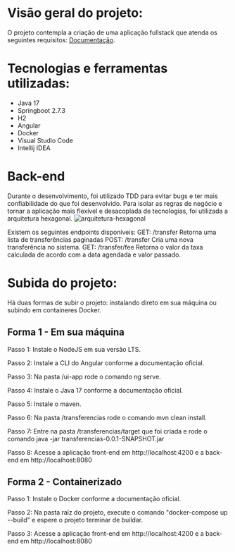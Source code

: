 # Visão geral do projeto:

O projeto contempla a criação de uma aplicação fullstack que atenda os seguintes requisitos:
[Documentação](https://github.com/SoaresEnzo/avaliacao-full-stack/blob/main/requirements.md).

# Tecnologias e ferramentas utilizadas:
- Java 17
- Springboot 2.7.3
- H2
- Angular
- Docker
- Visual Studio Code
- Intellij IDEA

# Back-end
Durante o desenvolvimento, foi utilizado TDD para evitar bugs e ter mais confiabilidade do que foi desenvolvido.
Para isolar as regras de negócio e tornar a aplicação mais flexível e desacoplada de tecnologias, foi utilizada a arquitetura hexagonal.
![arquitetura-hexagonal](https://user-images.githubusercontent.com/62313997/188759813-180f0f67-6137-4b8c-8b4d-ff02d4bc6da2.svg)

Existem os seguintes endpoints disponíveis:
GET: /transfer
  Retorna uma lista de transferências paginadas
POST: /transfer
  Cria uma nova transferência no sistema.
GET: /transfer/fee
  Retorna o valor da taxa calculada de acordo com a data agendada e valor passado.
  
# Subida do projeto:
Há duas formas de subir o projeto: instalando direto em sua máquina ou subindo em containeres Docker.
## Forma 1 - Em sua máquina
Passo 1:
  Instale o NodeJS em sua versão LTS.

Passo 2:
  Instale a CLI do Angular conforme a documentação oficial.

Passo 3:
  Na pasta /ui-app rode o comando ng serve. 

Passo 4:
  Instale o Java 17 conforme a documentação oficial.

Passo 5:
  Instale o maven.

Passo 6:
  Na pasta /transferencias rode o comando mvn clean install.

Passo 7:
  Entre na pasta /transferencias/target que foi criada e rode o comando java -jar transferencias-0.0.1-SNAPSHOT.jar

Passo 8:
  Acesse a aplicação front-end em http://localhost:4200 e a back-end em http://localhost:8080

## Forma 2 - Containerizado
Passo 1:
  Instale o Docker conforme a documentação oficial.

Passo 2:
  Na pasta raíz do projeto, execute o comando "docker-compose up --build" e espere o projeto terminar de buildar.
  
Passo 3:
  Acesse a aplicação front-end em http://localhost:4200 e a back-end em http://localhost:8080
